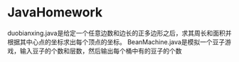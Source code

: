 # JavaHomework

duobianxing.java是给定一个任意边数和边长的正多边形之后，求其周长和面积并根据其中心点的坐标求出每个顶点的坐标。
BeanMachine.java是模拟一个豆子游戏，输入豆子的个数和层数，然后输出每个桶中有的豆子的个数


